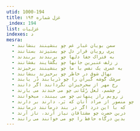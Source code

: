 ```yaml
---
utid: 1000-194
title: غزل شماره ۱۹۴
_index: 194
list: غزلیات
indexes: د
mesra:
  - سمن بویان غبار غم چو بنشینند بنشانند
  - پری رویان قرار دل چو بستیزند بستانند
  - به فتراک جفا دلها چو بربندند بربندند
  - ز زلف عنبرین جانها چو بگشایند بفشانند
  - به عمری یک نفس با ما چو بنشینند برخیزند
  - نهال شوق در خاطر چو برخیزند بنشانند
  - سرشک گوشه گیران را چو دَریابند دُر یابند
  - رخ مهر از سحرخیزان نگردانند اگر دانند
  - ز چشمم، لعل رُمّانی چو می خندند می بارند
  - ز رویم راز پنهانی چو می بینند، میخوانند
  - چو منصور از مراد آنان که بَر، دارند بر دارند
  - که با این درد اگر در بند درمانند درمانند
  - درین حضرت چو مشتاقان نیاز آرند، ناز آرند
  - بدین درگاه حافظ را چو می خوانند می رانند
---
```

